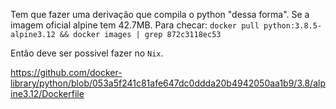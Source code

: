 


Tem que fazer uma derivação que compila o python "dessa forma". Se a imagem oficial alpine tem 42.7MB. 
Para checar:
`docker pull python:3.8.5-alpine3.12 && docker images | grep 872c3118ec53`

Então deve ser possivel fazer no `Nix`.


https://github.com/docker-library/python/blob/053a5f241c81afe647dc0ddda20b4942050aa1b9/3.8/alpine3.12/Dockerfile

